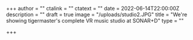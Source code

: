 +++
author = ""
ctalink = ""
ctatext = ""
date = 2022-06-14T22:00:00Z
description = ""
draft = true
image = "/uploads/studio2.JPG"
title = "We're showing tigermaster's complete VR music studio at SONAR+D"
type = ""

+++
